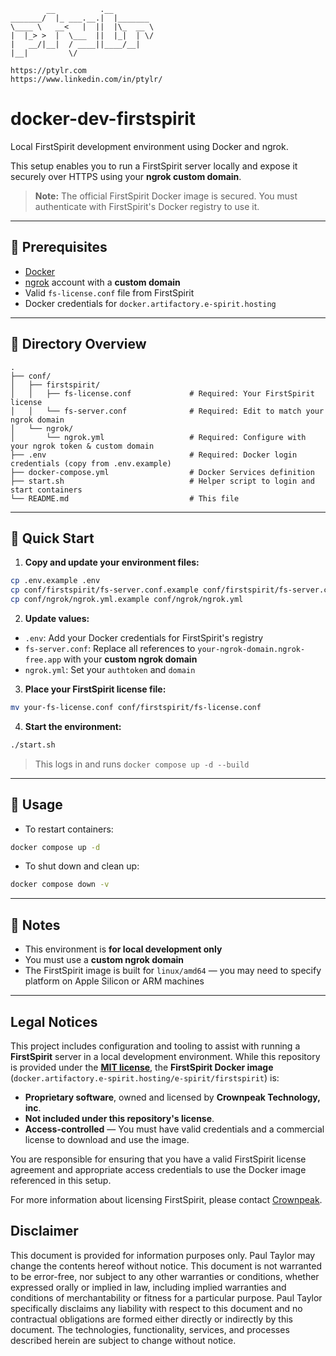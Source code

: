 ```
        __          .__
_______/  |_ ___.__.|  |_______
\____ \   __<   |  ||  |\_  __ \
|  |_> >  |  \___  ||  |_|  | \/
|   __/|__|  / ____||____/__|
|__|         \/

https://ptylr.com  
https://www.linkedin.com/in/ptylr/
```

# docker-dev-firstspirit

Local FirstSpirit development environment using Docker and ngrok.

This setup enables you to run a FirstSpirit server locally and expose it securely over HTTPS using your **ngrok custom domain**.

> **Note:** The official FirstSpirit Docker image is secured. You must authenticate with FirstSpirit's Docker registry to use it.

---

## 🔧 Prerequisites

- [Docker](https://www.docker.com/products/docker-desktop)
- [ngrok](https://ngrok.com/) account with a **custom domain**
- Valid `fs-license.conf` file from FirstSpirit
- Docker credentials for `docker.artifactory.e-spirit.hosting`

---

## 📁 Directory Overview

```
.
├── conf/
│   ├── firstspirit/
│   │   ├── fs-license.conf             # Required: Your FirstSpirit license
│   │   └── fs-server.conf              # Required: Edit to match your ngrok domain
│   └── ngrok/
│       └── ngrok.yml                   # Required: Configure with your ngrok token & custom domain
├── .env                                # Required: Docker login credentials (copy from .env.example)
├── docker-compose.yml                  # Docker Services definition
├── start.sh                            # Helper script to login and start containers
└── README.md                           # This file
```

---

## 🚀 Quick Start

1. **Copy and update your environment files:**

```bash
cp .env.example .env
cp conf/firstspirit/fs-server.conf.example conf/firstspirit/fs-server.conf
cp conf/ngrok/ngrok.yml.example conf/ngrok/ngrok.yml
```

2. **Update values:**

- `.env`: Add your Docker credentials for FirstSpirit's registry
- `fs-server.conf`: Replace all references to `your-ngrok-domain.ngrok-free.app` with your **custom ngrok domain**
- `ngrok.yml`: Set your `authtoken` and `domain`

3. **Place your FirstSpirit license file:**

```bash
mv your-fs-license.conf conf/firstspirit/fs-license.conf
```

4. **Start the environment:**

```bash
./start.sh
```

> This logs in and runs `docker compose up -d --build`

---

## 🔁 Usage

- To restart containers:

```bash
docker compose up -d
```

- To shut down and clean up:

```bash
docker compose down -v
```

---

## 🧪 Notes

- This environment is **for local development only**
- You must use a **custom ngrok domain**
- The FirstSpirit image is built for `linux/amd64` — you may need to specify platform on Apple Silicon or ARM machines

---

## Legal Notices

This project includes configuration and tooling to assist with running a **FirstSpirit** server in a local development environment. While this repository is provided under the **[MIT license](./LICENSE)**, the **FirstSpirit Docker image** (`docker.artifactory.e-spirit.hosting/e-spirit/firstspirit`) is:

- **Proprietary software**, owned and licensed by **Crownpeak Technology, inc**.
- **Not included under this repository's license**.
- **Access-controlled** — You must have valid credentials and a commercial license to download and use the image.

You are responsible for ensuring that you have a valid FirstSpirit license agreement and appropriate access credentials to use the Docker image referenced in this setup.

For more information about licensing FirstSpirit, please contact [Crownpeak](https://www.crownpeak.com/contact).

## Disclaimer

This document is provided for information purposes only. Paul Taylor may change the contents hereof without notice. This document is not warranted to be error-free, nor subject to any other warranties or conditions, whether expressed orally or implied in law, including implied warranties and conditions of merchantability or fitness for a particular purpose. Paul Taylor specifically disclaims any liability with respect to this document and no contractual obligations are formed either directly or indirectly by this document. The technologies, functionality, services, and processes described herein are subject to change without notice.